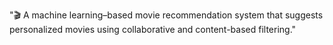 "🎬 A machine learning–based movie recommendation system that suggests personalized movies using collaborative and content-based filtering."
